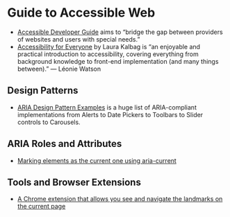 # Guide to Accessible Web

- [Accessible Developer Guide](https://www.accessibility-developer-guide.com/introduction/) aims to “bridge the gap between providers of websites and users with special needs.”
- [Accessibility for Everyone](https://abookapart.com/products/accessibility-for-everyone) by Laura Kalbag is “an enjoyable and practical introduction to accessibility, covering everything from background knowledge to front-end implementation (and many things between).” — Léonie Watson

## Design Patterns

- [ARIA Design Pattern Examples](https://www.w3.org/TR/wai-aria-practices/examples/) is a huge list of ARIA-compliant implementations from Alerts to Date Pickers to Toolbars to Slider controls to Carousels.

## ARIA Roles and Attributes

- [Marking elements as the current one using aria-current](https://www.accessibility-developer-guide.com/examples/sensible-aria-usage/current/)

## Tools and Browser Extensions

- [A Chrome extension that allows you see and navigate the landmarks on the current page](https://chrome.google.com/webstore/detail/landmark-navigation-via-k/ddpokpbjopmeeiiolheejjpkonlkklgp)

